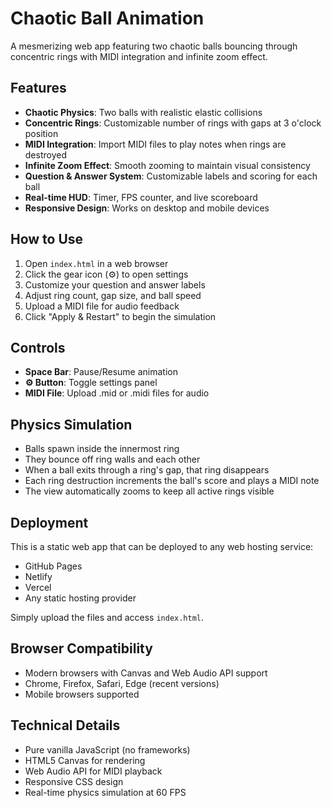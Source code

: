 # Chaotic Ball Animation

A mesmerizing web app featuring two chaotic balls bouncing through concentric rings with MIDI integration and infinite zoom effect.

## Features

- **Chaotic Physics**: Two balls with realistic elastic collisions
- **Concentric Rings**: Customizable number of rings with gaps at 3 o'clock position
- **MIDI Integration**: Import MIDI files to play notes when rings are destroyed
- **Infinite Zoom Effect**: Smooth zooming to maintain visual consistency
- **Question & Answer System**: Customizable labels and scoring for each ball
- **Real-time HUD**: Timer, FPS counter, and live scoreboard
- **Responsive Design**: Works on desktop and mobile devices

## How to Use

1. Open `index.html` in a web browser
2. Click the gear icon (⚙️) to open settings
3. Customize your question and answer labels
4. Adjust ring count, gap size, and ball speed
5. Upload a MIDI file for audio feedback
6. Click "Apply & Restart" to begin the simulation

## Controls

- **Space Bar**: Pause/Resume animation
- **⚙️ Button**: Toggle settings panel
- **MIDI File**: Upload .mid or .midi files for audio

## Physics Simulation

- Balls spawn inside the innermost ring
- They bounce off ring walls and each other
- When a ball exits through a ring's gap, that ring disappears
- Each ring destruction increments the ball's score and plays a MIDI note
- The view automatically zooms to keep all active rings visible

## Deployment

This is a static web app that can be deployed to any web hosting service:

- GitHub Pages
- Netlify
- Vercel
- Any static hosting provider

Simply upload the files and access `index.html`.

## Browser Compatibility

- Modern browsers with Canvas and Web Audio API support
- Chrome, Firefox, Safari, Edge (recent versions)
- Mobile browsers supported

## Technical Details

- Pure vanilla JavaScript (no frameworks)
- HTML5 Canvas for rendering
- Web Audio API for MIDI playback
- Responsive CSS design
- Real-time physics simulation at 60 FPS